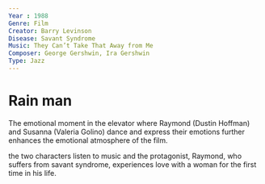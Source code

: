 ```yaml
---
Year : 1988
Genre: Film
Creator: Barry Levinson
Disease: Savant Syndrome
Music: They Can’t Take That Away from Me
Composer: George Gershwin, Ira Gershwin
Type: Jazz
---
```


# Rain man

The emotional moment in the elevator where Raymond (Dustin Hoffman) and Susanna (Valeria Golino) dance and express their emotions further enhances the emotional atmosphere of the film. 

the two characters listen to music and the protagonist, Raymond, who suffers from savant syndrome, experiences love with a woman for the first time in his life.
